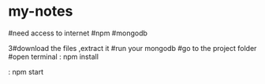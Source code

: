 # my-notes

#need access to internet
#npm
#mongodb

3#download the files ,extract it
#run your mongodb 
#go to the project folder
#open terminal 
 : npm install
 
: npm start 
